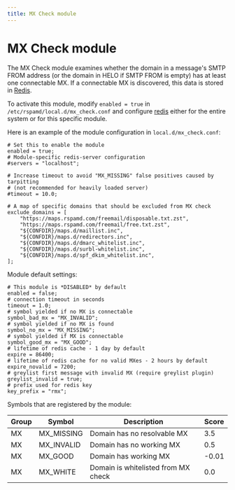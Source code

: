 ```yaml
---
title: MX Check module
---
```



# MX Check module

The MX Check module examines whether the domain in a message's SMTP FROM address (or the domain in HELO if SMTP FROM is empty) has at least one connectable MX. If a connectable MX is discovered, this data is stored in [Redis](/configuration/redis).

To activate this module, modify `enabled = true` in `/etc/rspamd/local.d/mx_check.conf` and configure [redis](/configuration/redis) either for the entire system or for this specific module.

Here is an example of the module configuration in `local.d/mx_check.conf`:

~~~hcl
# Set this to enable the module
enabled = true;
# Module-specific redis-server configuration
#servers = "localhost";

# Increase timeout to avoid "MX_MISSING" false positives caused by tarpitting
# (not recommended for heavily loaded server)
#timeout = 10.0;

# A map of specific domains that should be excluded from MX check
exclude_domains = [
    "https://maps.rspamd.com/freemail/disposable.txt.zst",
    "https://maps.rspamd.com/freemail/free.txt.zst",
    "${CONFDIR}/maps.d/maillist.inc",
    "${CONFDIR}/maps.d/redirectors.inc",
    "${CONFDIR}/maps.d/dmarc_whitelist.inc",
    "${CONFDIR}/maps.d/surbl-whitelist.inc",
    "${CONFDIR}/maps.d/spf_dkim_whitelist.inc",
];
~~~

Module default settings:

~~~hcl
# This module is *DISABLED* by default
enabled = false;
# connection timeout in seconds
timeout = 1.0;
# symbol yielded if no MX is connectable
symbol_bad_mx = "MX_INVALID";
# symbol yielded if no MX is found
symbol_no_mx = "MX_MISSING";
# symbol yielded if MX is connectable
symbol_good_mx = "MX_GOOD";
# lifetime of redis cache - 1 day by default
expire = 86400;
# lifetime of redis cache for no valid MXes - 2 hours by default
expire_novalid = 7200;
# greylist first message with invalid MX (require greylist plugin)
greylist_invalid = true;
# prefix used for redis key
key_prefix = "rmx";
~~~

Symbols that are registered by the module:

|Group|Symbol     |Description                        |Score|
|---  |---        |---                                |---  |
|MX   |MX_MISSING |Domain has no resolvable MX        | 3.5 |
|MX   |MX_INVALID |Domain has no working MX           | 0.5 |
|MX   |MX_GOOD    |Domain has working MX              |-0.01|
|MX   |MX_WHITE   |Domain is whitelisted from MX check| 0.0 |
